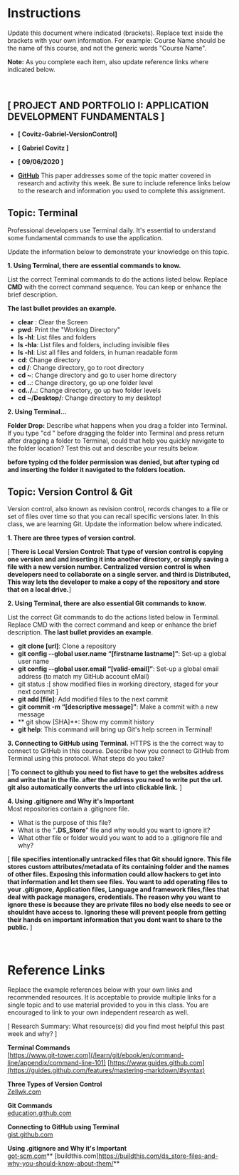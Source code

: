 # Instructions 
Update this document where indicated (brackets). Replace text inside the brackets with your own information. For example: Course Name should be the name of this course, and not the generic words "Course Name".

**Note:** As you complete each item, also update reference links where indicated below. 

<br>

## [ PROJECT AND PORTFOLIO I: APPLICATION DEVELOPMENT FUNDAMENTALS ]

* **[ Covitz-Gabriel-VersionControl]**
* **[ Gabriel Covitz ]**
* **[ 09/06/2020 ]**

* **[GitHub](https://guides.github.com/features/mastering-markdown/)**
This paper addresses some of the topic matter covered in research and activity this week. Be sure to include reference links below to the research and information you used to complete this assignment.

## Topic: Terminal
Professional developers use Terminal daily. It's essential to understand some fundamental commands to use the application. 

Update the information below to demonstrate your knowledge on this topic.   

**1. Using Terminal, there are essential commands to know.**

List the correct Terminal commands to do the actions listed below. Replace **CMD** with the correct command sequence. You can keep or enhance the brief description. 

**The last bullet provides an example**.

* **clear** : Clear the Screen 
* **pwd**: Print the "Working Directory"
* **ls -hl**: List files and folders
* **ls -hla**: List files and folders, including invisible files
* **ls -hl**: List all files and folders, in human readable form
* **cd**: Change directory
* **cd /**: Change directory, go to root directory
* **cd ~**: Change directory and go to user home directory
* **cd ..**: Change directory, go up one folder level
* **cd../..**: Change directory, go up two folder levels
* **cd ~/Desktop/**: Change directory to my desktop! 


**2. Using Terminal...**

**Folder Drop:** Describe what happens when you drag a folder into Terminal. If you type "cd " before dragging the folder into Terminal and press return after dragging a folder to Terminal, could that help you quickly navigate to the folder location? Test this out and describe your results below. 

**before typing cd the folder permission was denied, but after typing cd and inserting the folder it navigated to the folders location.**


## Topic: Version Control & Git
Version control, also known as revision control, records changes to a file or set of files over time so that you can recall specific versions later. In this class, we are learning Git. Update the information below where indicated.  

**1. There are three types of version control.**

[ **There is Local Version Control: That type of version control is copying one version and and inserting it into another directory, or simply saving a file with a new version number. Centralized version control is when developers need to collaborate on a single server. and third is Distributed, This way lets the developer to make a copy of the repository and store that on a local drive.**]



**2. Using Terminal, there are also essential Git commands to know.**

List the correct Git commands to do the actions listed below in Terminal. Replace CMD with the correct command and keep or enhance the brief description. **The last bullet provides an example**. 

* **git clone [url]**: Clone a repository
* **git config --global user.name “[firstname lastname]”**: Set-up a global user name
* **git config --global user.email “[valid-email]”**: Set-up a global email address (to match my GitHub account eMail)
* git status :[ show modified files in working directory, staged for your next commit ]
* **git add [file]**: Add modified files to the next commit
* **git commit -m “[descriptive message]”**: Make a commit with a new message
* ** git show [SHA]**: Show my commit history
* **git help**: This command will bring up Git's help screen in Terminal!
    



**3. Connecting to GitHub using Terminal.**
HTTPS is the the correct way to connect to GitHub in this course. Describe how you connect to GitHub from Terminal using this protocol. What steps do you take? 

[ **To connect to github you need to fist have to get the websites address and write that in the file. after the address you need to write put the url. git also automatically converts the url into  clickable link.** ]



**4. Using .gitignore and Why it's Important**  
Most repositories contain a .gitignore file. 

* What is the purpose of this file?  
* What is the "**.DS_Store**" file and why would you want to ignore it?
* What other file or folder would you want to add to a .gitignore file and why? 


[ **file specifies intentionally untracked files that Git should ignore.**
  **This file stores custom attributes/metadata of its containing folder and the names of other files. Exposing this information could  allow hackers to get into that information and let them see files.**
  **You want to add operating files to your .gitignore, Application files, Language and framework files,files that deal with package managers, credentials. The reason why you want to ignore these is because they are private files no body else needs to see or shouldnt have access to. Ignoring these will prevent people from getting their hands on important information that you dont want to share to the public.**
 ]



<br>

# Reference Links
Replace the example references below with your own links and recommended resources. It is acceptable to provide multiple links for a single topic and to use material provided to you in this class. You are encouraged to link to your own independent research as well. 

[ Research Summary: What resource(s) did you find most helpful this past week and why? ]

**Terminal Commands**  
[https://www.git-tower.com](/learn/git/ebook/en/command-line/appendix/command-line-101) 
[https://www.guides.github.com](https://guides.github.com/features/mastering-markdown/#syntax)

**Three Types of Version Control**  
[Zellwk.com](https://zellwk.com/blog/gitignore/)

**Git Commands**  
[education.github.com](https://education.github.com/git-cheat-sheet-education.pdf)

**Connecting to GitHub using Terminal**  
[gist.github.com](https://gist.github.com/ccannon94/982d69b23659d66c0ca6fb1384f94c97)

**Using .gitignore and Why it's Important**  
[got-scm.com](https://git-scm.com/docs/gitignore)**
[buildthis.com]https://buildthis.com/ds_store-files-and-why-you-should-know-about-them/**





